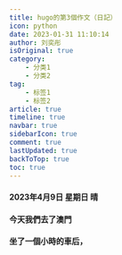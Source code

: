```yaml
---
title: hugo的第3個作文（日記）
icon: python
date: 2023-01-31 11:10:14
author: 刘奕彤
isOriginal: true
category: 
    - 分类1
    - 分类2
tag:
    - 标签1
    - 标签2
article: true
timeline: true
navbar: true
sidebarIcon: true
comment: true
lastUpdated: true
backToTop: true
toc: true
---
```


####                                                              2023年4月9日    星期日    晴

####        今天我們去了澳門

####         坐了一個小時的車后，

 